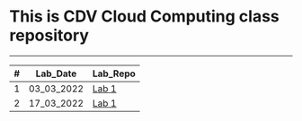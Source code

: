 # This is CDV Cloud Computing class repository
___

<table>
<thead>
<th>#</th>
<th>Lab_Date</th>
<th>Lab_Repo</th>
</thead>
<tbody>
<tr>
    <td>1</td>
    <td>03_03_2022</td>
    <td> <a href="https://github.com/bfokss/cc-lab/tree/main/1_lab" target="_blank">Lab 1 </a> </td>
</tr>
<tr>
    <td>2</td>
    <td>17_03_2022</td>
    <td> <a href="https://github.com/bfokss/cc-lab/tree/main/2_lab" target="_blank">Lab 1 </a> </td>
</tr>
</tbody>
</table>

